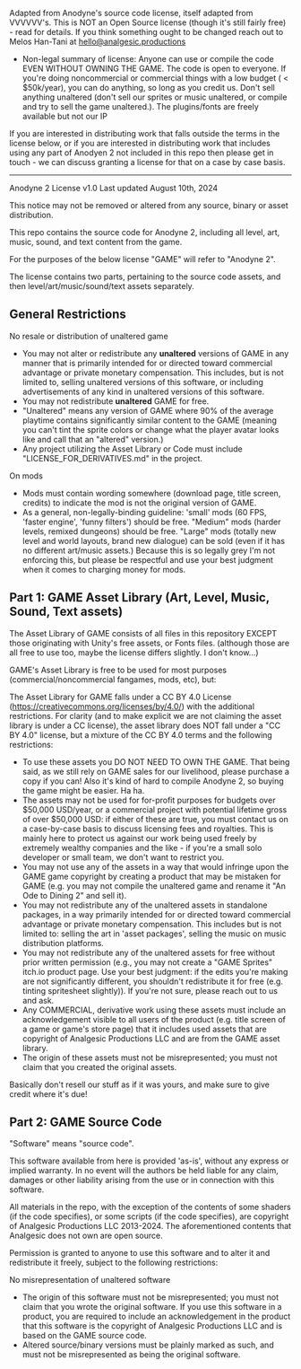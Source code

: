 Adapted from Anodyne's source code license, itself adapted from VVVVVV's. This is NOT an Open Source license (though it's still fairly free) - read for details. If you think something ought to be changed reach out to Melos Han-Tani at hello@analgesic.productions

- Non-legal summary of license: Anyone can use or compile the code EVEN WITHOUT OWNING THE GAME. The code is open to everyone. If you're doing noncommercial or commercial things with a low budget ( < $50k/year), you can do anything, so long as you credit us. Don't sell anything unaltered (don't sell our sprites or music unaltered, or compile and try to sell the game unaltered.). The plugins/fonts are freely available but not our IP

If you are interested in distributing work that falls outside the terms in the license below, or if you are interested in distributing work that includes using any part of Anodyen 2 not included in this repo then please get in touch - we can discuss granting a license for that on a case by case basis.

---

Anodyne 2 License v1.0
Last updated August 10th, 2024

This notice may not be removed or altered from any source, binary or asset distribution.

This repo contains the source code for Anodyne 2, including all level, art, music, sound, and text content from the game.

For the purposes of the below license "GAME" will refer to "Anodyne 2".

The license contains two parts, pertaining to the source code assets, and then level/art/music/sound/text assets separately.



General Restrictions
----------

No resale or distribution of unaltered game

- You may not alter or redistribute any **unaltered** versions of GAME in any manner that is primarily intended for or directed toward commercial advantage or private monetary compensation. This includes, but is not limited to, selling unaltered versions of this software, or including advertisements of any kind in unaltered versions of this software.  
- You may not redistribute **unaltered** GAME for free.
- "Unaltered" means any version of GAME where 90% of the average playtime contains significantly similar content to the GAME (meaning you can't tint the sprite colors or change what the player avatar looks like and call that an "altered" version.)
- Any project utilizing the Asset Library or Code must include "LICENSE_FOR_DERIVATIVES.md" in the project.

On mods

- Mods must contain wording somewhere (download page, title screen, credits) to indicate the mod is not the original version of GAME.
- As a general, non-legally-binding guideline: 'small' mods (60 FPS, 'faster engine',  'funny filters') should be free. "Medium" mods (harder levels, remixed dungeons) should be free. "Large" mods (totally new level and world layouts, brand new dialogue) can be sold (even if it has no different art/music assets.) Because this is so legally grey I'm not enforcing this, but please be respectful and use your best judgment when it comes to charging money for mods.

Part 1: GAME Asset Library (Art, Level, Music, Sound, Text assets)
-------------

The Asset Library of GAME consists of all files in this repository EXCEPT those originating with Unity's free assets, or Fonts files. (although those are all free to use too, maybe the license differs slightly. I don't know...)

GAME's Asset Library is free to be used for most purposes (commercial/noncommercial fangames, mods, etc), but:

The Asset Library for GAME falls under a CC BY 4.0 License (https://creativecommons.org/licenses/by/4.0/) with the additional restrictions. For clarity (and to make explicit we are not claiming the asset library is under a CC license), the asset library does NOT fall under a "CC BY 4.0" license, but a mixture of the CC BY 4.0 terms and the following restrictions:


- To use these assets you DO NOT NEED TO OWN THE GAME. That being said, as we still rely on GAME sales for our livelihood, please purchase a copy if you can! Also it's kind of hard to compile Anodyne 2, so buying the game might be easier. Ha ha.
- The assets may not be used for for-profit purposes for budgets over $50,000 USD/year, or a commercial project with potential lifetime gross of over $50,000 USD: if either of these are true, you must contact us on a case-by-case basis to discuss licensing fees and royalties. This is mainly here to protect us against our work being used freely by extremely wealthy companies and the like - if you're a small solo developer or small team, we don't want to restrict you. 
- You may not use any of the assets in a way that would infringe upon the GAME game copyright by creating a product that may be mistaken for GAME (e.g. you may not compile the unaltered game and rename it "An Ode to Dining 2" and sell it).
- You may not redistribute any of the unaltered assets in standalone packages, in a way primarily intended for or directed toward commercial advantage or private monetary compensation. This includes but is not limited to: selling the art in 'asset packages', selling the music on music distribution platforms.
- You may not redistribute any of the unaltered assets for free without prior written permission (e.g., you may not create a "GAME Sprites" itch.io product page. Use your best judgment: if the edits you're making are not significantly different, you shouldn't redistribute it for free (e.g. tinting spritesheet slightly)). If you're not sure, please reach out to us and ask.
- Any COMMERCIAL, derivative work using these assets must include an acknowledgement visible to all users of the product (e.g. title screen of a game or game's store page) that it includes used assets that are copyright of Analgesic Productions LLC and are from the GAME asset library.
- The origin of these assets must not be misrepresented; you must not claim that you created the original assets.

Basically don't resell our stuff as if it was yours, and make sure to give credit where it's due!


Part 2: GAME Source Code 
-------

"Software" means "source code".

This software available from here is provided 'as-is', without any express or implied warranty. In no event will the authors be held liable for any claim, damages or other liability arising from the use or in connection with this software. 

All materials in the repo, with the exception of the contents of some shaders (if the code specifies), or some scripts (if the code specifies), are copyright of Analgesic Productions LLC 2013-2024. The aforementioned contents that Analgesic does not own are open source.

Permission is granted to anyone to use this software and to alter it and redistribute it freely, subject to the following restrictions:

No misrepresentation of unaltered software
- The origin of this software must not be misrepresented; you must not claim that you wrote the original software. If you use this software in a product, you are required to include an acknowledgement in the product that this software is the copyright of Analgesic Productions LLC and is based on the GAME source code.
- Altered source/binary versions must be plainly marked as such, and must not be misrepresented as being the original software.
